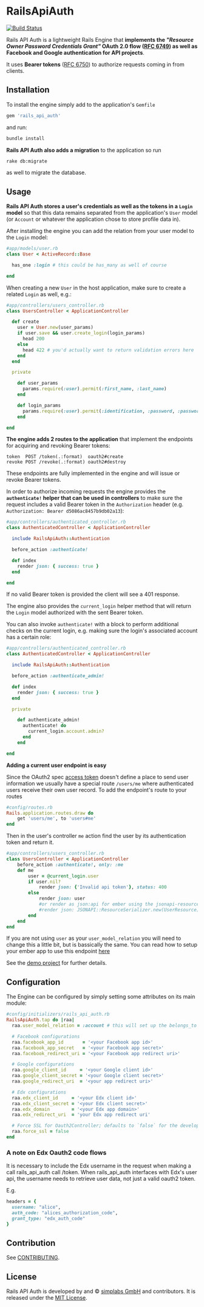 # RailsApiAuth

[![Build Status](https://travis-ci.org/simplabs/rails_api_auth.svg)](https://travis-ci.org/simplabs/rails_api_auth)

Rails API Auth is a lightweight Rails Engine that __implements the _"Resource
Owner Password Credentials Grant"_ OAuth 2.0 flow
([RFC 6749](http://tools.ietf.org/html/rfc6749#section-4.3)) as well as
Facebook and Google authentication for API projects__.

It uses __Bearer tokens__ ([RFC 6750](http://tools.ietf.org/html/rfc6750)) to
authorize requests coming in from clients.

## Installation

To install the engine simply add to the application's `Gemfile`

```ruby
gem 'rails_api_auth'
```

 and run:
```bash
bundle install
```

__Rails API Auth also adds a migration__ to the application so run

```bash
rake db:migrate
```

as well to migrate the database.

## Usage

__Rails API Auth stores a user's credentials as well as the tokens in a `Login`
model__ so that this data remains separated from the application's `User` model
(or `Account` or whatever the application chose to store profile data in).

After installing the engine you can add the relation from your user model to
the `Login` model:

```ruby
#app/models/user.rb
class User < ActiveRecord::Base

  has_one :login # this could be has_many as well of course

end
```

When creating a new `User` in the host application, make sure to create a
related `Login` as well, e.g.:

```ruby
#app/controllers/users_controller.rb
class UsersController < ApplicationController

  def create
    user = User.new(user_params)
    if user.save && user.create_login(login_params)
      head 200
    else
      head 422 # you'd actually want to return validation errors here
    end
  end

  private

    def user_params
      params.require(:user).permit(:first_name, :last_name)
    end

    def login_params
      params.require(:user).permit(:identification, :password, :password_confirmation)
    end

end
```

__The engine adds 2 routes to the application__ that implement the endpoints
for acquiring and revoking Bearer tokens:

```
token  POST /token(.:format)  oauth2#create
revoke POST /revoke(.:format) oauth2#destroy
```

These endpoints are fully implemented in the engine and will issue or revoke
Bearer tokens.

In order to authorize incoming requests the engine provides the
__`authenticate!` helper that can be used in controllers__ to make sure the
request includes a valid Bearer token in the `Authorization` header (e.g.
`Authorization: Bearer d5086ac8457b9db02a13`):

```ruby
#app/controllers/authenticated_controller.rb
class AuthenticatedController < ApplicationController

  include RailsApiAuth::Authentication

  before_action :authenticate!

  def index
    render json: { success: true }
  end

end

```

If no valid Bearer token is provided the client will see a 401 response.

The engine also provides the `current_login` helper method that will return the
`Login` model authorized with the sent Bearer token.

You can also invoke `authenticate!` with a block to perform additional checks
on the current login, e.g. making sure the login's associated account has a
certain role:

```ruby
#app/controllers/authenticated_controller.rb
class AuthenticatedController < ApplicationController

  include RailsApiAuth::Authentication

  before_action :authenticate_admin!

  def index
    render json: { success: true }
  end

  private

    def authenticate_admin!
      authenticate! do
        current_login.account.admin?
      end
    end

end

```

__Adding a current user endpoint is easy__ 

Since the OAuth2 spec [access token](https://tools.ietf.org/html/rfc6749#section-5.1) doesn't define a place to send user information we usually have a special route `/users/me` where authenticated users receive their own user record. To add the  endpoint's route to your routes
```ruby
#config/routes.rb
Rails.application.routes.draw do
    get 'users/me', to 'users#me'
end
```
Then in the user's controller `me` action find the user by its authentication token and return it.
```ruby
#app/controllers/users_controller.rb
class UsersController < ApplicationController
    before_action :authenticate!, only: :me
    def me
        user = @current_login.user
        if user.nil?
            render json: {'Invalid api token'}, status: 400
        else
            render json: user 
            #or render as json:api for ember using the jsonapi-resources gem
            #render json: JSONAPI::ResourceSerializer.new(UserResource).serialize_to_hash(UserResource.new(user, nil))
        end
    end
end
```
If you are not using `user` as your `user_model_relation` you will need to change this a little bit, but is bassically the same. You can read how to setup your ember app to use this endpoint [here](https://github.com/simplabs/ember-simple-auth/blob/master/guides/managing-current-user.md) 

See the [demo project](https://github.com/simplabs/rails_api_auth-demo) for further details.

## Configuration

The Engine can be configured by simply setting some attributes on its main
module:

```ruby
#config/initializers/rails_api_auth.rb
RailsApiAuth.tap do |raa|
  raa.user_model_relation = :account # this will set up the belongs_to relation from the Login model to the Account model automatically (of course if your application uses a User model this would be :user)

  # Facebook configurations
  raa.facebook_app_id       = '<your Facebook app id>'
  raa.facebook_app_secret   = '<your Facebook app secret>'
  raa.facebook_redirect_uri = '<your Facebook app redirect uri>'

  # Google configurations
  raa.google_client_id     = '<your Google client id>'
  raa.google_client_secret = '<your Google client secret>'
  raa.google_redirect_uri  = '<your app redirect uri>'

  # Edx configurations
  raa.edx_client_id     = '<your Edx client id>'
  raa.edx_client_secret = '<your Edx client secret>'
  raa.edx_domain        = '<your Edx app domain>'
  raa.edx_redirect_uri  = 'your Edx app redirect uri'

  # Force SSL for Oauth2Controller; defaults to `false` for the development environment, otherwise `true`
  raa.force_ssl = false
end

```

### A note on Edx Oauth2 code flows

It is necessary to include the Edx username in the request when making a call
rails_api_auth call /token. When rails_api_auth interfaces with Edx's
user api, the username needs to retrieve user data, not just a valid
oauth2 token.

E.g.

```ruby
headers = {
  username: "alice",
  auth_code: "alices_authorization_code",
  grant_type: "edx_auth_code"
}
```

## Contribution

See [CONTRIBUTING](https://github.com/simplabs/rails_api_auth/blob/master/CONTRIBUTING.md).

## License

Rails API Auth is developed by and &copy;
[simplabs GmbH](http://simplabs.com) and contributors. It is released under the
[MIT License](https://github.com/simplabs/ember-simple-auth/blob/master/LICENSE).
